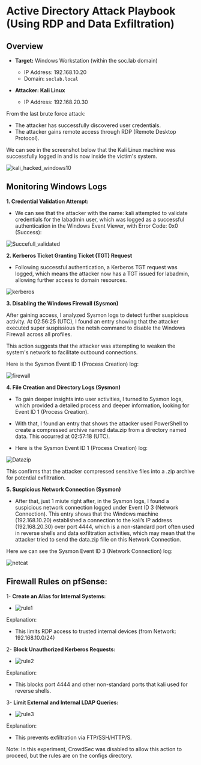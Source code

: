 # Active Directory Attack Playbook (Using RDP and Data Exfiltration)

## **Overview**

- **Target:** Windows Workstation (within the soc.lab domain)
  - IP Address: 192.168.10.20 
  - Domain: `soclab.local`

- **Attacker: Kali Linux**
  - IP Address: 192.168.20.30

From the last brute force attack:
- The attacker has successfully discovered user credentials.
- The attacker gains remote access through RDP (Remote Desktop Protocol).

We can see in the screenshot below that the Kali Linux machine was successfully logged in and is now inside the victim's system.

![kali_hacked_windows10](https://github.com/user-attachments/assets/1d1e42ed-2628-4dcc-9d2f-7f88a6604d40)



## **Monitoring Windows Logs**

**1. Credential Validation Attempt:**
- We can see that the attacker with the name: kali attempted to validate credentials for the labadmin user, which was logged as a successful authentication in the Windows Event Viewer, with Error Code: 0x0 (Success):

![Succefull_validated](https://github.com/user-attachments/assets/4adf116e-0ef2-429e-938c-637fb25e51be)


**2. Kerberos Ticket Granting Ticket (TGT) Request**

- Following successful authentication, a Kerberos TGT request was logged, which means the attacker now has a TGT issued for labadmin, allowing further access to domain resources.

![kerberos](https://github.com/user-attachments/assets/c4501f99-27a2-4924-9537-f8f9c520d466)

**3. Disabling the Windows Firewall (Sysmon)**

After gaining access, I analyzed Sysmon logs to detect further suspicious activity. At 02:56:25 (UTC), I found an entry showing that the attacker executed  super suspissious the netsh command to disable the Windows Firewall across all profiles.

This action suggests that the attacker was attempting to weaken the system's network to facilitate outbound connections.

Here is the Sysmon Event ID 1 (Process Creation) log:

![firewall](https://github.com/user-attachments/assets/8f279c2e-edd7-42e6-ae79-7cc8fc1c233e)



**4. File Creation and Directory Logs (Sysmon)**

- To gain deeper insights into user activities, I turned to Sysmon logs, which provided a detailed process and deeper information, looking for Event ID 1 (Process Creation).

- With that, I found an entry that shows the attacker used PowerShell to create a compressed archive named data.zip from a directory named data. This occurred at 02:57:18 (UTC).

- Here is the Sysmon Event ID 1 (Process Creation) log:

![Datazip](https://github.com/user-attachments/assets/dfe40ac0-a367-46d9-867a-e8619a491b94)


This confirms that the attacker compressed sensitive files into a .zip archive for potential exfiltration.


**5. Suspicious Network Connection (Sysmon)**

- After that, just 1 miute right after, in the Sysmon logs, I found a suspicious network connection logged under Event ID 3 (Network Connection). This entry shows that the Windows machine (192.168.10.20) established a connection to the kali’s IP address (192.168.20.30) over port 4444, which is a non-standard port often used in reverse shells and data exfiltration activities, which may mean that the attacker tried to send the data.zip fille on this Network Connection.

Here we can see the Sysmon Event ID 3 (Network Connection) log:

![netcat](https://github.com/user-attachments/assets/35cc0c0e-55c7-4c0c-8972-4db73f1b77f2)



## **Firewall Rules on pfSense:**

1- **Create an Alias for Internal Systems:**

- ![rule1](https://github.com/user-attachments/assets/a05efab9-6c65-46b9-9ba9-350ee7470d62)

Explanation:
 - This limits RDP access to trusted internal devices (from Network: 192.168.10.0/24)


2- **Block Unauthorized Kerberos Requests:**

- ![rule2](https://github.com/user-attachments/assets/d3a12053-ea1f-483f-ad70-11f24596919b)

Explanation:
- This blocks port 4444 and other non-standard ports that kali used for reverse shells.


3- **Limit External and Internal LDAP Queries:**

- ![rule3](https://github.com/user-attachments/assets/98eeeb87-f991-49f5-8b85-fcb567f4de7b)


Explanation:
-  This prevents exfiltration via FTP/SSH/HTTP/S.


Note: In this experiment, CrowdSec was disabled to allow this action to proceed, but the rules are on the configs directory.









